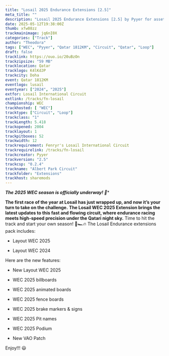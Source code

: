 ```yaml
---
title: "Losail 2025 Endurance Extensions [2.5]"
meta_title: ""
description: "Losail 2025 Endurance Extensions [2.5] by Pyyer for assetto corsa"
date: 2025-05-12T19:38:00Z
thumb: xfw08zz
trackmainimage: jq6nI0X
categories: ["Track"]
author: "Theodora"
tags: ["WEC", "Pyyer", "Qatar 1812KM", "Circuit", "Qatar", "Loop"]
draft: false
tracklink: https://ouo.io/20uBzOn
trackzipsize: "59 MB"
tracklocation: Qatar
tracklogo: K4lKdJP
trackcity: Doha
event: Qatar 1812KM
eventlogo: lusail
eventyear: ["2024", "2025"]
extfor: Losail International Circuit
extlink: /tracks/fn-losail
championship: WEC
trackhosted: [ "WEC"]
tracktype: ["Circuit", "Loop"]
trackclass: "1" 
trackLength: 5.418
trackopened: 2004
tracklayout: 1
trackpitboxes: 52
trackwidth: 12
trackrequirement: Fenryr's Losail International Circuit
trackrequirelink: /tracks/fn-losail
trackcreator: Pyyer
trackversion: "2.5"
trackcsp: "0.2.4"
trackname: "Albert Park Circuit"
trackfolder: "Extensions"
trackhost: sharemods
---
```


***The 2025 WEC season is officially underway! 🏁**** 

**The first race of the year at Losail has just wrapped up, and now it’s your turn to take on the challenge.** 
**The Losail WEC 2025 Extension brings the latest updates to this fast and flowing circuit, where endurance racing meets high-speed precision under the Qatari night sky.** 
Time to hit the track and start your own season! 🌙🏎️🔥
The Losail Endurance extensions pack includes:

- Layout WEC 2025

- Layout WEC 2024

Here are the new features:

- New Layout WEC 2025

- WEC 2025 billboards

- WEC 2025 animated boards

- WEC 2025 fence boards

- WEC 2025 brake markers & signs

- WEC 2025 Pit names

- WEC 2025 Podium

- New VAO Patch


Enjoy!!! 😃